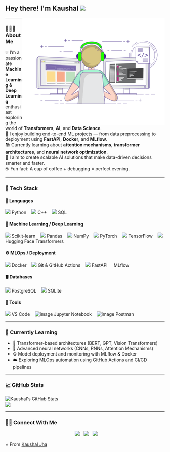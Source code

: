 <h2> Hey there! I'm Kaushal <img src="https://github.com/souvikguria98/souvikguria98/blob/master/Hi.gif" width="30"> </h2>
<img align="right" alt="GIF" src="https://raw.githubusercontent.com/devSouvik/devSouvik/master/gif3.gif" width="450"/>

---

### 👨🏻‍💻 About Me  

💡 I’m a passionate **Machine Learning & Deep Learning** enthusiast exploring the world of **Transformers**, **AI**, and **Data Science**.  
🚀 I enjoy building end-to-end ML projects — from data preprocessing to deployment using **FastAPI**, **Docker**, and **MLflow**.  
📚 Currently learning about **attention mechanisms**, **transformer architectures**, and **neural network optimization**.  
🎯 I aim to create scalable AI solutions that make data-driven decisions smarter and faster.  
☕ Fun fact: A cup of coffee + debugging = perfect evening.  

---

### 🧠 Tech Stack  

#### 🐍 Languages  
<img src="https://img.icons8.com/color/48/000000/python--v1.png" width="25"/> Python &nbsp;&nbsp;
<img src="https://upload.wikimedia.org/wikipedia/commons/1/18/ISO_C%2B%2B_Logo.svg" width="25"/> C++ &nbsp;&nbsp;
<img src="https://upload.wikimedia.org/wikipedia/commons/8/87/Sql_data_base_with_logo.png" width="25"/> SQL  

#### 🤖 Machine Learning / Deep Learning  
<img src="https://img.icons8.com/color/48/000000/artificial-intelligence.png" width="25"/> Scikit-learn &nbsp;&nbsp;
<img src="https://img.icons8.com/color/48/000000/pandas.png" width="25"/> Pandas &nbsp;&nbsp;
<img src="https://upload.wikimedia.org/wikipedia/commons/3/31/NumPy_logo_2020.svg" width="30"/> NumPy &nbsp;&nbsp;
<img src="https://blog.christianperone.com/wp-content/uploads/2018/10/pytorch-logo.png" width="25"/> PyTorch &nbsp;&nbsp;
<img src="https://img.icons8.com/color/48/000000/tensorflow.png" width="25"/> TensorFlow &nbsp;&nbsp;
<img src="https://camo.githubusercontent.com/5da64bf6d86e29972c6504e2bb3fda98d6650f588dc751c8a7995c36e9834ca9/68747470733a2f2f68756767696e67666163652e636f2f64617461736574732f68756767696e67666163652f6272616e642d6173736574732f7265736f6c76652f6d61696e2f68662d6c6f676f2d7069726174652e706e67" width="25"/> Hugging Face Transformers  

#### ⚙️ MLOps / Deployment  
<img src="https://img.icons8.com/color/48/000000/docker.png" width="25"/> Docker &nbsp;&nbsp;
<img src="https://img.icons8.com/color/48/000000/github.png" width="25"/> Git & GitHub Actions &nbsp;&nbsp;
<img src="https://img.icons8.com/color/48/000000/api.png" width="25"/> FastAPI &nbsp;&nbsp;
<img src="" width="55"/> MLflow  

#### 🛢 Databases  
<img src="https://img.icons8.com/color/48/000000/postgreesql.png" width="25"/> PostgreSQL &nbsp;&nbsp;
<img src="https://img.icons8.com/fluency/48/000000/sqlite.png" width="25"/> SQLite  

#### 🧰 Tools  
<img src="https://img.icons8.com/color/48/000000/visual-studio-code-2019.png" width="25"/> VS Code &nbsp;&nbsp;
<img width="25" height="25" alt="image" src="https://github.com/user-attachments/assets/02a26e2c-b850-423b-8de2-a8ada4b00841"/> Jupyter Notebook &nbsp;&nbsp;
<img width="25" height="25" alt="image" src="https://github.com/user-attachments/assets/090f250f-a69a-43ec-95d8-e148491d554d" /> Postman  

---

### 🌱 Currently Learning  
- 🧩 Transformer-based architectures (BERT, GPT, Vision Transformers)  
- 🧠 Advanced neural networks (CNNs, RNNs, Attention Mechanisms)  
- ⚙️ Model deployment and monitoring with MLflow & Docker  
- ☁️ Exploring MLOps automation using GitHub Actions and CI/CD pipelines  

---

### 📈 GitHub Stats  

<img align="center" src="https://github-readme-stats.vercel.app/api?username=Kaushal-001&show_icons=true&theme=tokyonight&line_height=27" alt="Kaushal's GitHub Stats" />
<br>
<img align="center" src="https://github-readme-stats.vercel.app/api/top-langs/?username=Kaushal-001&layout=compact&theme=tokyonight" />

---

### 🤝🏻 Connect With Me  

<p align="center">
&nbsp; <a href="https://www.linkedin.com/in/kaushal-jha-b9a15b16b/" target="_blank" rel="noopener noreferrer"><img src="https://img.icons8.com/plasticine/100/000000/linkedin.png" width="50" /></a>
&nbsp; <a href="mailto:kaushaljha066@gmail.com" target="_blank" rel="noopener noreferrer"><img src="https://img.icons8.com/plasticine/100/000000/gmail.png" width="50" /></a>
&nbsp; <a href="https://github.com/Kaushal-001" target="_blank" rel="noopener noreferrer"><img src="https://img.icons8.com/plasticine/100/000000/github.png" width="50" /></a>
</p>

⭐️ From [Kaushal Jha](https://github.com/Kaushal-001)
